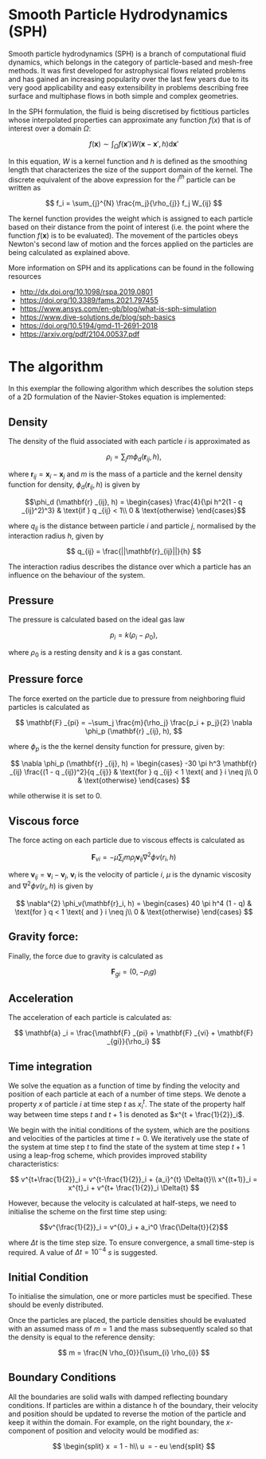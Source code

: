 # Smooth Particle Hydrodynamics (SPH)
Smooth particle hydrodynamics (SPH) is a branch of computational fluid dynamics, which belongs in the category of particle-based and mesh-free methods. It was first developed for astrophysical flows related problems and has gained an increasing popularity over the last few years due to its very good applicability and easy extensibility in problems describing free surface and multiphase flows in both simple and complex geometries.

In the SPH formulation, the fluid is being discretised by fictitious particles whose interpolated properties can approximate any function $f(x)$ that is of interest over a domain $\Omega$:


$$ f(\mathbf{x}) \sim \int_{\Omega} f(\mathbf{x}')W(\mathbf{x}-\mathbf{x}',h) \mathrm{d}\mathbf{x}' $$


In this equation, $W$ is a kernel function and $h$ is defined as the smoothing length that characterizes the size of the support domain of the kernel. The discrete equivalent of the above expression for the $`i^{th}`$ particle can be written as

$$ f_i = \sum_{j}^{N} \frac{m_j}{\rho_{j}} f_j W_{ij} $$

The kernel function provides the weight which is assigned to each particle based on their distance from the point of interest (i.e. the point where the function $`f(\mathbf{x})`$ is to be evaluated). The movement of the particles obeys Newton's second law of motion and the forces applied on the particles are being calculated as explained above.

More information on SPH and its applications can be found in the following resources

- http://dx.doi.org/10.1098/rspa.2019.0801
- https://doi.org/10.3389/fams.2021.797455
- https://www.ansys.com/en-gb/blog/what-is-sph-simulation
- https://www.dive-solutions.de/blog/sph-basics
- https://doi.org/10.5194/gmd-11-2691-2018
- https://arxiv.org/pdf/2104.00537.pdf

# The algorithm
In this exemplar the following algorithm which describes the solution steps of a 2D formulation of the Navier-Stokes equation is implemented:

## Density

The density of the fluid associated with each particle $i$ is approximated as

$$ \rho_i = \sum_{j} m \phi_d(\mathbf{r} _{ij}, h), $$

where $\mathbf{r}_ {ij} = \mathbf{x}_ {i} − \mathbf{x}_ {j}$ and $m$ is the mass of a particle and the kernel density function for density, $\phi_ {d}(\mathbf{r}_ {ij},h)$ is given by 

$$\phi_d (\mathbf{r} _{ij}, h) = \begin{cases}
\frac{4}{\pi h^2(1 - q _{ij}^2)^3} & \text{if } q _{ij} < 1\\
0 & \text{otherwise}
\end{cases}$$

where $q_ {ij}$ is the distance between particle $i$ and particle $j$, normalised by the interaction radius $h$, given by

$$ q_{ij} = \frac{||\mathbf{r}_{ij}||}{h} $$

The interaction radius describes the distance over which a particle has an influence on the behaviour of the system.

## Pressure

The pressure is calculated based on the ideal gas law

$$ p_i = k(\rho_{i} − \rho_{0}), $$

where $`\rho_ {0}`$ is a resting density and $k$ is a gas constant.

## Pressure force

The force exerted on the particle due to pressure from neighboring fluid particles is calculated as

$$ \mathbf{F} _{pi} = −\sum_j \frac{m}{\rho_j} \frac{p_i + p_j}{2} \nabla \phi_p (\mathbf{r} _{ij}, h), $$

where $`\phi_p`$ is the the kernel density function for pressure, given by:

$$ \nabla \phi_p (\mathbf{r} _{ij}, h) = \begin{cases}
-30 \pi h^3 \mathbf{r} _{ij} \frac{(1 - q _{ij})^2}{q _{ij}} & \text{for } q _{ij} < 1 \text{ and } i \neq j\\
0 & \text{otherwise}
\end{cases} $$

while otherwise it is set to 0.

## Viscous force

The force acting on each particle due to viscous effects is calculated as

$$ \mathbf{F}_{vi} = −\mu \sum_j m \rho_j \mathbf{v} _{ij} \nabla^2 \phi v(r_i, h) $$

where $`\mathbf{v}_{ij} = \mathbf{v}_i − \mathbf{v}_j`$, $`\mathbf{v}_{i}`$ is the velocity of particle $i$, $\mu$ is the dynamic viscosity and $`\nabla^{2} \phi v(r_i, h)`$ is given by

$$ \nabla^{2} \phi_v(\mathbf{r}_i, h) = \begin{cases}
40 \pi h^4 (1 - q) & \text{for } q < 1 \text{ and } i \neq j\\
0 & \text{otherwise}
\end{cases}
 $$

## Gravity force:

Finally, the force due to gravity is calculated as

$$ \mathbf{F} _{gi} = (0, −\rho_i g) $$

## Acceleration

The acceleration of each particle is calculated as:

$$ \mathbf{a} _i = \frac{\mathbf{F} _{pi} + \mathbf{F} _{vi} + \mathbf{F} _{gi}}{\rho_i} $$

## Time integration

We solve the equation as a function of time by finding the velocity and position of each particle at each of a number of time steps. We denote a property $x$ of particle $i$ at time step $t$ as $`x^{t}_i`$. The state of the property half way between time steps $t$ and $t + 1$ is denoted as $`x^{t + \frac{1}{2}}_i`$.

We begin with the initial conditions of the system, which are the positions and velocities of the particles at time $t = 0$. We iteratively use the state of the system at time step $t$ to find the state of the system at time step $t + 1$ using a leap-frog scheme, which provides improved stability characteristics:

$$ v^{t+\frac{1}{2}}_i = v^{t-\frac{1}{2}}_i + {a_i}^{t} \Delta{t}\\
x^{(t+1)}_i = x^{t}_i + v^{t+ \frac{1}{2}}_i \Delta{t} $$

However, because the velocity is calculated at half-steps, we need to initialise the scheme on the first time step using:

$$v^{\frac{1}{2}}_i = v^{0}_i + a_i^0 \frac{\Delta{t}}{2}$$

where $\Delta t$ is the time step size. To ensure convergence, a small time-step is required. A value of $\Delta t = 10^{−4}$ $s$ is suggested.

## Initial Condition

To initialise the simulation, one or more particles must be specified. These should be evenly distributed.

Once the particles are placed, the particle densities should be evaluated with an assumed mass of $m = 1$ and the mass subsequently scaled so that the density is equal to the reference density:

$$ m = \frac{N \rho_{0}}{\sum_{i} \rho_{i}} $$

## Boundary Conditions
All the boundaries are solid walls with damped reflecting boundary conditions. If particles are within a distance h of the boundary, their velocity and position should be updated to reverse the motion of the particle and keep it within the domain. For example, on the right boundary, the $x$-component of position and velocity would be modified as:

$$
\begin{split}
  x = 1 - h\\
  u = - eu
\end{split}
$$
